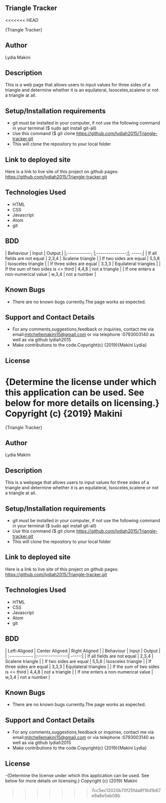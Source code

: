 ## Triangle Tracker
<<<<<<< HEAD

{Triangle Tracker}

## Author

Lydia Makini

## Description

This is a web page that allows users to input values for three sides of a triangle and determine whether it is an equilateral, Isosceles,scalene or not a triangle at all.

## Setup/Installation requirements

-   git must be installed in your computer, if not use the following command in your terminal ($ sudo apt install git-all)
-   Use this command ($ git clone <https://github.com/lydiah2015/Triangle-tracker.git>
-   This will clone the repository to your local folder

## Link to deployed site

Here is a link to live site of this project on github pages:
<https://github.com/lydiah2015/Triangle-tracker.git>

## Technologies Used

-   HTML
-   CSS
-   Javascript
-   Atom
-   git

## BDD

<!-- | Left-Aligned  | Center Aligned  | Right Aligned | -->
| Behaviour     | Input           | Output |
|;------------; |;---------------;|; -----;|
| If all fields are not equal   |  2,3,4  | Scalene triangle  |
| If two sides are equal  | 5,5,8 | Isosceles triangle  |
| If three sides are equal  | 3,3,3 | Equilateral triangles |
| If the sum of two sides is &lt;= third | 4,4,8 | not a triangle  |
| If one enters a non-numerical value  |  w,3,4 | not a number  |

## Known Bugs

-   There are no known bugs currently.The page works as expected.

## Support and Contact Details

-   For any comments,suggestions,feedback or inquiries, contact me via email:mitchellemakini15@gmail.com or via
    telephone :0793003140 as well as via github lydiah2015
-   Make contributions to the code.Copyright(c) {2019}{Makini Lydia}

## License

{Determine the license under which this application can be used. See below for more details on licensing.} Copyright (c) {2019} Makini
=======
{Triangle Tracker}
## Author
Lydia Makini

## Description
This is a webpage that allows users to input values for three sides of a triangle and determine whether it is an equilateral, Isosceles,scalene or not a triangle at all.

## Setup/Installation requirements
- git must be installed in your computer, if not use the following command in your terminal ($ sudo apt install git-all)
- Use this command ($ git clone https://github.com/lydiah2015/Triangle-tracker.git
- This will clone the repository to your local folder

## Link to deployed site
Here is a link to live site of this project on github pages:
https://github.com/lydiah2015/Triangle-tracker.git

## Technologies Used
- HTML
- CSS
- Javascript
- Atom
- git

## BDD
| Left-Aligned  | Center Aligned  | Right Aligned |
| Behaviour     | Input           | Output |
| :------------ |:---------------:| -----:|
| If all fields are not equal   |  2,3,4  | Scalene triangle  |
| If two sides are equal  | 5,5,8 | Isosceles triangle  |
| If three sides are equal  | 3,3,3 | Equilateral triangles |
| If the sum of two sides is <= third | 4,4,8 | not a triangle  |
| If one enters a non-numerical value  |  w,3,4 | not a number  |

## Known Bugs
- There are no known bugs currently.The page works as expected.

## Support and Contact Details
- For any comments,suggestions,feedback or inquiries, contact me via email:mitchellemakini15@gmail.com or via
telephone :0793003140 as well as via github lydiah2015
- Make contributions to the code.Copyright(c) {2019}{Makini Lydia}

## License
-{Determine the license under which this application can be used. See below for more details on licensing.} Copyright (c) {2019} Makini
>>>>>>> 7cc5ec12020b70f25fda8f16d1b67e9a8e5eb08b
